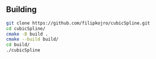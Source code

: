 ## Building
```bash
git clone https://github.com/filipkojro/cubicSpline.git
cd cubicSpline/
cmake -B build .
cmake --build build/
cd build/
./cubicSpline
```
